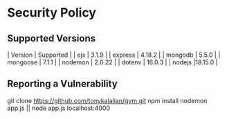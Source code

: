 # Security Policy

## Supported Versions



| Version | Supported          |
| ejs        | 3.1.9  |
| express    | 4.18.2 |
| mongodb    | 5.5.0  |
| mongoose   | 7.1.1  |
| nodemon    | 2.0.22 |
| dotenv     | 16.0.3 |
| nodejs     |18.15.0 |

## Reporting a Vulnerability
git clone https://github.com/tonykalalian/gym.git
npm install
nodemon app.js || node app.js
localhost:4000
